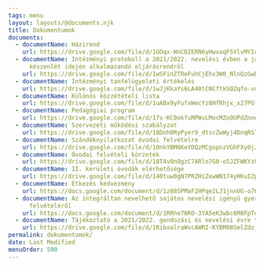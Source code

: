 ```yaml
---
tags: menu
layout: layouts/@documents.njk
title: Dokumentumok
documents:
  - documentName: Házirend
    url: https://drive.google.com/file/d/1GOqx-WnCDZERN6yHwxaqFSVlvMYIoOpC/view?usp=sharing
  - documentName: Intézményi protokoll a 2021/2022. nevelési évben a járványügyi
      készenlét idején alkalmazandó eljárásrendről
    url: https://drive.google.com/file/d/1wSFinZTReFuhCjEhx3W0_NlnQzGwb7xc/view?usp=sharing
  - documentName: Intézményi tanfelügyeleti értékelés
    url: https://drive.google.com/file/d/1wJjKkaYs6LA40tCNCftkSQZqfo-vdZ5h/view?usp=sharing
  - documentName: Különös közzétételi lista
    url: https://drive.google.com/file/d/1uABx9yFufxWecYz8HfRhjx_x27PGfCVA/view?usp=sharing
  - documentName: Pedagógiai program
    url: https://drive.google.com/file/d/17s-KC0okfuMPWvLMocMZoOUPdZnne5J5/view?usp=sharing
  - documentName: Szervezeti működési szabályzat
    url: https://drive.google.com/file/d/18Dnh0RyPyer9_dtscZwWyj4DnqRST2LE/view?usp=sharing
  - documentName: Szándéknyilatkozat óvodai felvételre
    url: https://drive.google.com/file/d/10nkYBM6KeYDQzMCgopnzVGhFXy0jJWHJ/view
  - documentName: Óvodai felvételi körzetek
    url: https://drive.google.com/file/d/18T4vOnOgzC7ARln7G0-o5JZFWKYzU9Mm/view?usp=sharing
  - documentName: II. kerületi óvodák elérhetősége
    url: https://drive.google.com/file/d/140tuw0gN7PRZHiZewWN174yHKuIZpfve/view?usp=sharing
  - documentName: Étkezés kedvezmény
    url: https://docs.google.com/document/d/1z88SPMaF2HPqe2LJ1jnxUG-o7HySGThVaTGTfujnuvw/edit?usp=sharing
  - documentName: Az integráltan nevelhető sajátos nevelési igényű gyermekek óvodai
      felvételéről
    url: https://docs.google.com/document/d/1RRhe76RO-3YA5eK3wbc6M8FpTdgOiRLDAJgHAjeohzs/edit?usp=sharing
  - documentName: Tájékoztató a 2021/2022. gondozási és nevelési évre történő jelentkezésről
    url: https://drive.google.com/file/d/1RibxalraWvcAWRI-KYBM98SmlZdz_kZU/view?usp=sharing
permalink: dokumentumok/
date: Last Modified
menuOrder: 500
---
```

